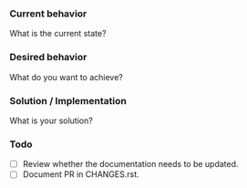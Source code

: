 ### Current behavior

What is the current state?

### Desired behavior

What do you want to achieve?

### Solution / Implementation

What is your solution?

### Todo

- [ ] Review whether the documentation needs to be updated.
- [ ] Document PR in CHANGES.rst.
